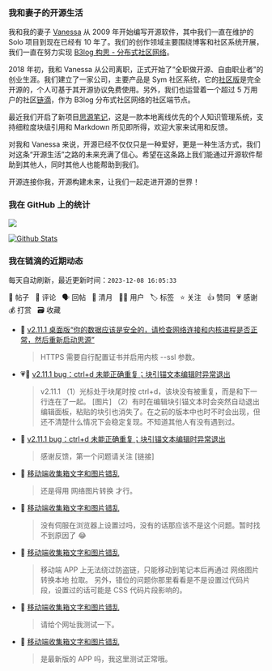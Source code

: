 ### 我和妻子的开源生活

我和我的妻子 [Vanessa](https://github.com/Vanessa219) 从 2009 年开始编写开源软件，其中我们一直在维护的 Solo 项目到现在已经有 10 年了。我们的创作领域主要围绕博客和社区系统开展，我们一直在努力实现 [B3log 构思 - 分布式社区网络](https://ld246.com/article/1546941897596)。

2018 年初，我和 Vanessa 从公司离职，正式开始了“全职做开源、自由职业者”的创业生涯。我们建立了一家公司，主要产品是 Sym 社区系统，它的[社区版](https://github.com/88250/symphony)是完全开源的，个人可基于其开源协议免费使用。另外，我们也运营着一个超过 5 万用户的社区[链滴](https://ld246.com)，作为 B3log 分布式社区网络的社区端节点。

最近我们开启了新项目[思源笔记](https://github.com/siyuan-note/siyuan)，这是一款本地离线优先的个人知识管理系统，支持细粒度块级引用和 Markdown 所见即所得，欢迎大家来试用和反馈。

对我和 Vanessa 来说，开源已经不仅仅只是一种爱好，更是一种生活方式，我们对这条“开源生活”之路的未来充满了信心。希望在这条路上我们能通过开源软件帮助到其他人，同时其他人也能帮助到我们。

开源连接你我，开源构建未来，让我们一起走进开源的世界！

### 我在 GitHub 上的统计

<a title="Hits" target="_blank" href="https://github.com/88250/88250"><img src="https://hits.b3log.org/88250/88250.svg"></a>

[![Github Stats](https://github-readme-stats.vercel.app/api?username=88250&theme=tokyonight&show_icons=true)](https://github.com/88250)

<!--events start -->

### 我在链滴的近期动态

每天自动刷新，最近更新时间：`2023-12-08 16:05:33`

📝 帖子 &nbsp; 💬 评论 &nbsp; 🗣 回帖 &nbsp; 🌙 清月 &nbsp; 👨‍💻 用户 &nbsp; 🏷️ 标签 &nbsp; ⭐️ 关注 &nbsp; 👍 赞同 &nbsp; 💗 感谢 &nbsp; 💰 打赏 &nbsp; 🗃 收藏

* 💬 [v2.11.1 桌面版“你的数据应该是安全的，请检查网络连接和内核进程是否正常，然后重新启动思源”](https://ld246.com/article/1701938593840/comment/1702014546867#comments)

  > HTTPS 需要自行配置证书并启用内核 --ssl 参数。
* 💗📝 [v2.11.1 bug：ctrl+d 未能正确重复；块引锚文本编辑时异常退出](https://ld246.com/article/1702001482861)

  > v2.11.1 （1）光标处于块尾时按 ctrl+d，该块没有被重复，而是和下一行连在了一起。 [图片] （2）有时在编辑块引锚文本时会突然自动退出编辑面板，粘贴的块引也消失了。在之前的版本中也时不时会出现，但还不清楚什么情况下会稳定复现。不知道其他人有没有遇到过。
* 💬 [v2.11.1 bug：ctrl+d 未能正确重复；块引锚文本编辑时异常退出](https://ld246.com/article/1702001482861/comment/1702006730573#comments)

  > 感谢反馈，第一个问题请关注 [链接]
* 💬 [移动端收集箱文字和图片错乱](https://ld246.com/article/1701991708645/comment/1702000313980#comments)

  > 还是得用 网络图片转换 才行。
* 💬 [移动端收集箱文字和图片错乱](https://ld246.com/article/1701991708645/comment/1702000223708#comments)

  > 没有伺服在浏览器上设置过吗，没有的话那应该不是这个问题。暂时找不到原因了 😂
* 💬 [移动端收集箱文字和图片错乱](https://ld246.com/article/1701991708645/comment/1701997921671#comments)

  > 移动端 APP 上无法绕过防盗链，只能移动到笔记本后再通过 网络图片转换本地 拉取。 另外，错位的问题你那里看看是不是设置过代码片段，设置过的话可能是 CSS 代码片段影响的。
* 💬 [移动端收集箱文字和图片错乱](https://ld246.com/article/1701991708645/comment/1701997214418#comments)

  > 请给个网址我测试一下。
* 💬 [移动端收集箱文字和图片错乱](https://ld246.com/article/1701991708645/comment/1701996048649#comments)

  > 是最新版的 APP 吗，我这里测试正常哦。


<!--events end -->
